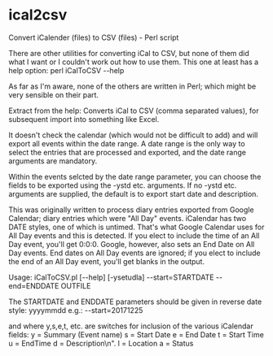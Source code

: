 # ical2csv
Convert iCalender (files) to CSV (files) - Perl script

There are other utilities for converting iCal to CSV, but none of them did what I want or I couldn't work out how to use them. This one at least has a help option: perl iCalToCSV --help

As far as I'm aware, none of the others are written in Perl; which might be very sensible on their part.

Extract from the help:
Converts iCal to CSV (comma separated values), for subsequent import into something like Excel.

It doesn't check the calendar (which would not be difficult to add) and will export all events within the date range. A date range is the only way to select the entries that are processed and exported, and the date range arguments are mandatory.

Within the events selcted by the date range parameter, you can choose the fields to be exported using the -ystd etc. arguments. If no -ystd etc. arguments are supplied, the default is to export start date and description.

This was originally written to process diary entries exported from Google Calendar; diary entries which were "All Day" events. iCalendar has two DATE styles, one of which is untimed. That's what Google Calendar uses for All Day events and this is detected. If you elect to include the time of an All Day event, you'll get 0:0:0. Google, however, also sets an End Date on All Day events. End dates on All Day events are ignored; if you elect to include the end of an All Day event, you'll get blanks in the output.

Usage:
iCalToCSV.pl [--help] [-ysetudla] --start=STARTDATE --end=ENDDATE <INFILE >OUTFILE

The STARTDATE and ENDDATE parameters should be given in reverse date style: yyyymmdd e.g.:
  --start=20171225

and where y,s,e,t, etc. are switches for inclusion of the various iCalendar fields:
  y = Summary (Event name)
  s = Start Date
  e = End Date
  t = Start Time
  u = EndTime
  d = Description\n".
	l = Location
  a = Status
